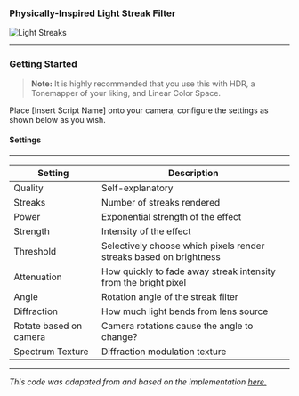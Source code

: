 ### Physically-Inspired Light Streak Filter


![Light Streaks](https://i.imgur.com/Ww8H2lx.jpg)

---

### Getting Started

> **Note:**
It is highly recommended that you use this with HDR, a Tonemapper of your liking, and Linear Color Space.

Place [Insert Script Name] onto your camera, configure the settings as shown below as you wish.

#### Settings
------

| Setting       | Description   |
| ------------- |-------------|
| Quality      | Self-explanatory |
| Streaks      | Number of streaks rendered      |
| Power | Exponential strength of the effect      |
| Strength      | Intensity of the effect |
| Threshold      | Selectively choose which pixels render streaks based on brightness      |
| Attenuation | How quickly to fade away streak intensity from the bright pixel      |
| Angle      | Rotation angle of the streak filter |
| Diffraction      | How much light bends from lens source      |
| Rotate based on camera | Camera rotations cause the angle to change?  |
| Spectrum Texture      | Diffraction modulation texture |

------

*This code was adapated from and based on the implementation [here.](KawaseLightStreakUnity)*
  
